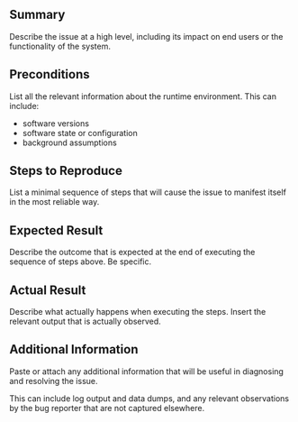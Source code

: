 ## Summary

Describe the issue at a high level, including its impact on end users or the functionality of the system.

## Preconditions

List all the relevant information about the runtime environment. This can include:

* software versions
* software state or configuration
* background assumptions

## Steps to Reproduce

List a minimal sequence of steps that will cause the issue to manifest itself in the most reliable way.

## Expected Result

Describe the outcome that is expected at the end of executing the sequence of steps above. Be specific.

## Actual Result

Describe what actually happens when executing the steps. Insert the relevant output that is actually observed.

## Additional Information

Paste or attach any additional information that will be useful in diagnosing and resolving the issue.

This can include log output and data dumps, and any relevant observations by the bug reporter that are not captured elsewhere.
